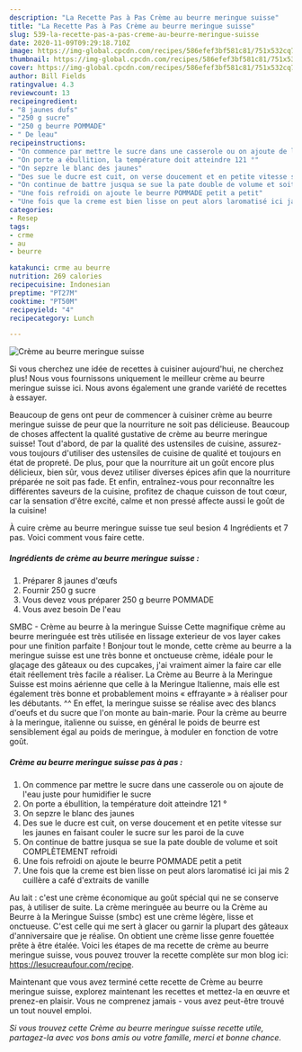 ```yaml
---
description: "La Recette Pas à Pas Crème au beurre meringue suisse"
title: "La Recette Pas à Pas Crème au beurre meringue suisse"
slug: 539-la-recette-pas-a-pas-creme-au-beurre-meringue-suisse
date: 2020-11-09T09:29:18.710Z
image: https://img-global.cpcdn.com/recipes/586efef3bf581c81/751x532cq70/creme-au-beurre-meringue-suisse-photo-principale-de-la-recette.jpg
thumbnail: https://img-global.cpcdn.com/recipes/586efef3bf581c81/751x532cq70/creme-au-beurre-meringue-suisse-photo-principale-de-la-recette.jpg
cover: https://img-global.cpcdn.com/recipes/586efef3bf581c81/751x532cq70/creme-au-beurre-meringue-suisse-photo-principale-de-la-recette.jpg
author: Bill Fields
ratingvalue: 4.3
reviewcount: 13
recipeingredient:
- "8 jaunes dufs"
- "250 g sucre"
- "250 g beurre POMMADE"
- " De leau"
recipeinstructions:
- "On commence par mettre le sucre dans une casserole ou on ajoute de l&#39;eau juste pour humidifier le sucre"
- "On porte a ébullition, la température doit atteindre 121 °"
- "On sepzre le blanc des jaunes"
- "Des sue le ducre est cuit, on verse doucement et en petite vitesse sur les jaunes en faisant couler le sucre sur les paroi de la cuve"
- "On continue de battre jusqua se sue la pate double de volume et soit COMPLÈTEMENT refroidi"
- "Une fois refroidi on ajoute le beurre POMMADE petit a petit"
- "Une fois que la creme est bien lisse on peut alors laromatisé ici jai mis 2 cuillère a café d&#39;extraits de vanille"
categories:
- Resep
tags:
- crme
- au
- beurre

katakunci: crme au beurre 
nutrition: 269 calories
recipecuisine: Indonesian
preptime: "PT27M"
cooktime: "PT50M"
recipeyield: "4"
recipecategory: Lunch

---
```



![Crème au beurre meringue suisse](https://img-global.cpcdn.com/recipes/586efef3bf581c81/751x532cq70/creme-au-beurre-meringue-suisse-photo-principale-de-la-recette.jpg)

Si vous cherchez une idée de recettes à cuisiner aujourd'hui, ne cherchez plus! Nous vous fournissons uniquement le meilleur crème au beurre meringue suisse ici. Nous avons également une grande variété de recettes à essayer.

Beaucoup de gens ont peur de commencer à cuisiner crème au beurre meringue suisse de peur que la nourriture ne soit pas délicieuse. Beaucoup de choses affectent la qualité gustative de crème au beurre meringue suisse! Tout d'abord, de par la qualité des ustensiles de cuisine, assurez-vous toujours d'utiliser des ustensiles de cuisine de qualité et toujours en état de propreté. De plus, pour que la nourriture ait un goût encore plus délicieux, bien sûr, vous devez utiliser diverses épices afin que la nourriture préparée ne soit pas fade. Et enfin, entraînez-vous pour reconnaître les différentes saveurs de la cuisine, profitez de chaque cuisson de tout cœur, car la sensation d'être excité, calme et non pressé affecte aussi le goût de la cuisine!

<!--inarticleads1-->

À cuire crème au beurre meringue suisse tue seul besion 4 Ingrédients et 7 pas. Voici comment vous faire cette.

##### Ingrédients de crème au beurre meringue suisse :

1. Préparer 8 jaunes d&#39;œufs
1. Fournir 250 g sucre
1. Vous devez vous préparer 250 g beurre POMMADE
1. Vous avez besoin  De l&#39;eau


SMBC - Crème au beurre à la meringue Suisse Cette magnifique crème au beurre meringuée est très utilisée en lissage exterieur de vos layer cakes pour une finition parfaite ! Bonjour tout le monde, cette crème au beurre a la meringue suisse est une très bonne et onctueuse crème, idéale pour le glaçage des gâteaux ou des cupcakes, j&#39;ai vraiment aimer la faire car elle était réellement très facile a réaliser. La Crème au Beurre à la Meringue Suisse est moins aérienne que celle à la Meringue Italienne, mais elle est également très bonne et probablement moins « effrayante » à réaliser pour les débutants. ^^ En effet, la meringue suisse se réalise avec des blancs d&#39;oeufs et du sucre que l&#39;on monte au bain-marie. Pour la crème au beurre à la meringue, italienne ou suisse, en général le poids de beurre est sensiblement égal au poids de meringue, à moduler en fonction de votre goût. 

<!--inarticleads2-->

##### Crème au beurre meringue suisse pas à pas :

1. On commence par mettre le sucre dans une casserole ou on ajoute de l&#39;eau juste pour humidifier le sucre
1. On porte a ébullition, la température doit atteindre 121 °
1. On sepzre le blanc des jaunes
1. Des sue le ducre est cuit, on verse doucement et en petite vitesse sur les jaunes en faisant couler le sucre sur les paroi de la cuve
1. On continue de battre jusqua se sue la pate double de volume et soit COMPLÈTEMENT refroidi
1. Une fois refroidi on ajoute le beurre POMMADE petit a petit
1. Une fois que la creme est bien lisse on peut alors laromatisé ici jai mis 2 cuillère a café d&#39;extraits de vanille


Au lait : c&#39;est une crème économique au goût spécial qui ne se conserve pas, à utiliser de suite. La crème meringuée au beurre ou la Crème au Beurre à la Meringue Suisse (smbc) est une crème légère, lisse et onctueuse. C&#39;est celle qui me sert à glacer ou garnir la plupart des gâteaux d&#39;anniversaire que je réalise. On obtient une crème lisse genre fouettée prête à être étalée. Voici les étapes de ma recette de crème au beurre meringue suisse, vous pouvez trouver la recette complète sur mon blog ici: https://lesucreaufour.com/recipe. 

<!--inarticleads1-->

<p>
Maintenant que vous avez terminé cette recette de Crème au beurre meringue suisse, explorez maintenant les recettes et mettez-la en œuvre et prenez-en plaisir. Vous ne comprenez jamais - vous avez peut-être trouvé un tout nouvel emploi.
</p>

<p>
<i>Si vous trouvez cette Crème au beurre meringue suisse recette utile, partagez-la avec vos bons amis ou votre famille, merci et bonne chance.</i>
</p>
